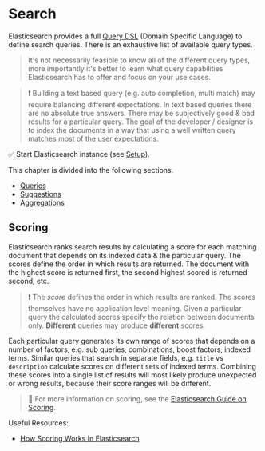 # Search

Elasticsearch provides a full [Query DSL](https://www.elastic.co/guide/en/elasticsearch/reference/current/query-dsl.html) (Domain Specific Language) to define search queries. There is an exhaustive list of available query types. 

> It's not necessarily feasible to know all of the different query types, more importantly it's better to learn what query capabilities Elasticsearch has to offer and focus on your use cases.

> **❗️** Building a text based query (e.g. auto completion, multi match) may require balancing different expectations. In text based queries there are no absolute true answers. There may be subjectively good & bad results for a particular query. The goal of the developer / designer is to index the documents in a way that using a well written query matches most of the user expectations.

✅ Start Elasticsearch instance (see [Setup](./../introduction/setup.md)).

This chapter is divided into the following sections.

* [Queries](./queries/README.md)
* [Suggestions](./suggestions/README.md)
* [Aggregations](./aggregations/README.md)


## Scoring

Elasticsearch ranks search results by calculating a score for each matching document that depends on its indexed data & the particular query. The scores define the order in which results are returned. The document with the highest score is returned first, the second highest scored is returned second, etc.

> **❗️** The *score* defines the order in which results are ranked. The scores themselves have no application level meaning. Given a particular query the calculated scores specify the relation between documents only. **Different** queries may produce **different** scores.

Each particular query generates its own range of scores that depends on a number of factors, e.g. sub queries, combinations, boost factors, indexed terms. Similar queries that search in separate fields, e.g. `title` vs `description` calculate scores on different sets of indexed terms. Combining these scores into a single list of results will most likely produce unexpected or wrong results, because their score ranges will be different.

> **🔎** For more information on scoring, see the [Elasticsearch Guide on Scoring](https://www.elastic.co/guide/en/elasticsearch/guide/2.x/scoring-theory.html).


Useful Resources:

* [How Scoring Works In Elasticsearch](https://www.compose.com/articles/how-scoring-works-in-elasticsearch/)
